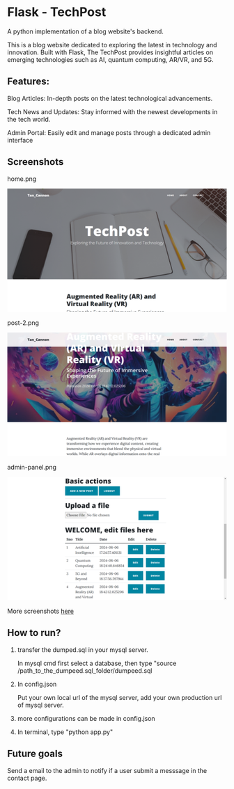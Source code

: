 
# Flask - TechPost

A python implementation of a blog website's backend.

This is a blog website dedicated to exploring the latest in technology and innovation. Built with Flask, The TechPost provides insightful articles on emerging technologies such as AI, quantum computing, AR/VR, and 5G. 

## Features:
Blog Articles: In-depth posts on the latest technological advancements.

Tech News and Updates: Stay informed with the newest developments in the tech world.

Admin Portal: Easily edit and manage posts through a dedicated admin interface

## Screenshots

home.png

![App Screenshot](https://github.com/TanCannon/TechPost/blob/main/screenshots/home.png)

post-2.png

![App Screenshot](https://github.com/TanCannon/TechPost/blob/main/screenshots/post-2.png)

admin-panel.png

![App Screenshot](https://github.com/TanCannon/TechPost/blob/main/screenshots/admin-panel.png)


More screenshots [here](https://github.com/TanCannon/TechPost/tree/main/screenshots)

## How to run?

1. transfer the dumped.sql in your mysql server.

    In mysql cmd first select a database, then type "source /path_to_the_dumpeed.sql_folder/dumpeed.sql

2. In config.json

   Put your own local url of the mysql server, add your own production url of mysql server.

3. more configurations can be made in config.json

4. In terminal, type "python app.py"
   
## Future goals

Send a email to the admin to notify if a user submit a messsage in the contact page.
